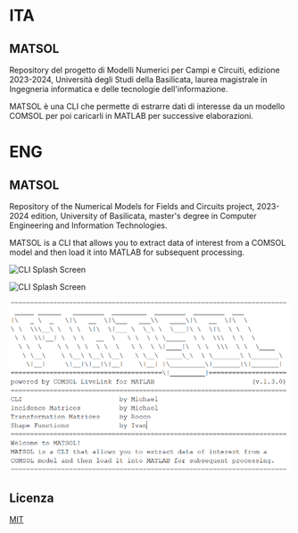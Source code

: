 # ITA

## MATSOL

Repository del progetto di Modelli Numerici per Campi e Circuiti, edizione 2023-2024, Università degli Studi della Basilicata, laurea magistrale in Ingegneria informatica e delle tecnologie dell'informazione.

MATSOL è una CLI che permette di estrarre dati di interesse da un modello COMSOL per poi caricarli in MATLAB per successive elaborazioni.


# ENG

## MATSOL

Repository of the Numerical Models for Fields and Circuits project, 2023-2024 edition, University of Basilicata, master's degree in Computer Engineering and Information Technologies.

MATSOL is a CLI that allows you to extract data of interest from a COMSOL model and then load it into MATLAB for subsequent processing.

![CLI Splash Screen](https://github.com/NabboGamer/MATSOL/blob/develop/MATSOL_splash_screen.png?raw=true)

![CLI Splash Screen](https://github.com/NabboGamer/MATSOL/blob/develop/MATSOL_splash_screen.png)

![CLI Splash Screen](./src/resources/MATSOL_splash_screen.png)

## Licenza

[MIT](https://choosealicense.com/licenses/mit/)
